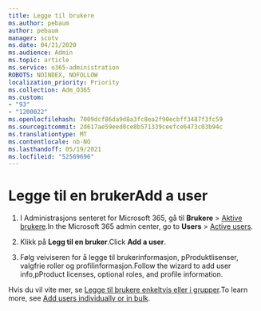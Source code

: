 ```yaml
---
title: Legge til brukere
ms.author: pebaum
author: pebaum
manager: scotv
ms.date: 04/21/2020
ms.audience: Admin
ms.topic: article
ms.service: o365-administration
ROBOTS: NOINDEX, NOFOLLOW
localization_priority: Priority
ms.collection: Adm_O365
ms.custom:
- "93"
- "1200022"
ms.openlocfilehash: 7009dcf86da9d8a3fc8ea2f90ecbff3487f3fc59
ms.sourcegitcommit: 2d617ae59eed0ce8b571339ceefce6473c03b94c
ms.translationtype: MT
ms.contentlocale: nb-NO
ms.lasthandoff: 05/19/2021
ms.locfileid: "52569696"
---
```

# <a name="add-a-user"></a><span data-ttu-id="6ac04-102">Legge til en bruker</span><span class="sxs-lookup"><span data-stu-id="6ac04-102">Add a user</span></span>

1. <span data-ttu-id="6ac04-103">I Administrasjons senteret for Microsoft 365, gå til **Brukere** > [Aktive brukere](https://admin.microsoft.com/Adminportal/Home?source=applauncher#/users).</span><span class="sxs-lookup"><span data-stu-id="6ac04-103">In the Microsoft 365 admin center, go to **Users** > [Active users](https://admin.microsoft.com/Adminportal/Home?source=applauncher#/users).</span></span>

2. <span data-ttu-id="6ac04-104">Klikk på **Legg til en bruker**.</span><span class="sxs-lookup"><span data-stu-id="6ac04-104">Click **Add a user**.</span></span>

3. <span data-ttu-id="6ac04-105">Følg veiviseren for å legge til brukerinformasjon, pProduktlisenser, valgfrie roller og profilinformasjon.</span><span class="sxs-lookup"><span data-stu-id="6ac04-105">Follow the wizard to add user info,pProduct licenses, optional roles, and profile information.</span></span>

<span data-ttu-id="6ac04-106">Hvis du vil vite mer, se [Legge til brukere enkeltvis eller i grupper](/microsoft-365/admin/add-users/add-users).</span><span class="sxs-lookup"><span data-stu-id="6ac04-106">To learn more, see [Add users individually or in bulk](/microsoft-365/admin/add-users/add-users).</span></span>